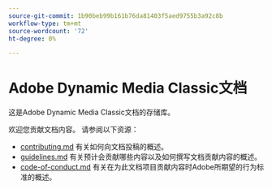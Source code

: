 ```yaml
---
source-git-commit: 1b90beb99b161b76da81403f5aed9755b3a92c8b
workflow-type: tm+mt
source-wordcount: '72'
ht-degree: 0%

---
```

# Adobe Dynamic Media Classic文档

这是Adobe Dynamic Media Classic文档的存储库。

欢迎您贡献文档内容。 请参阅以下资源：

* [contributing.md](contributing.md) 有关如何向文档投稿的概述。
* [guidelines.md](guidelines.md) 有关预计会贡献哪些内容以及如何撰写文档贡献内容的概述。
* [code-of-conduct.md](code-of-conduct.md) 有关在为此文档项目贡献内容时Adobe所期望的行为标准的概述。
